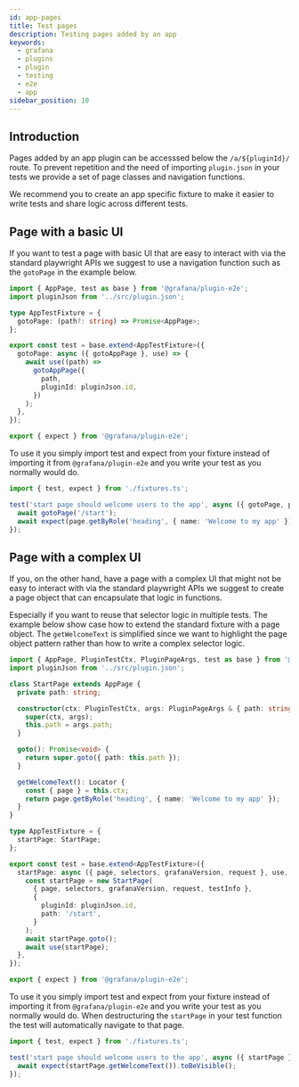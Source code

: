 ```yaml
---
id: app-pages
title: Test pages
description: Testing pages added by an app
keywords:
  - grafana
  - plugins
  - plugin
  - testing
  - e2e
  - app
sidebar_position: 10
---
```


## Introduction

Pages added by an app plugin can be accesssed below the `/a/${pluginId}/` route. To prevent repetition and the need of importing `plugin.json` in your tests we provide a set of page classes and navigation functions.

We recommend you to create an app specific fixture to make it easier to write tests and share logic across different tests.

## Page with a basic UI

If you want to test a page with basic UI that are easy to interact with via the standard playwright APIs we suggest to use a navigation function such as the `gotoPage` in the example below.

```ts title="fixtures.ts"
import { AppPage, test as base } from '@grafana/plugin-e2e';
import pluginJson from '../src/plugin.json';

type AppTestFixture = {
  gotoPage: (path?: string) => Promise<AppPage>;
};

export const test = base.extend<AppTestFixture>({
  gotoPage: async ({ gotoAppPage }, use) => {
    await use((path) =>
      gotoAppPage({
        path,
        pluginId: pluginJson.id,
      })
    );
  },
});

export { expect } from '@grafana/plugin-e2e';
```

To use it you simply import test and expect from your fixture instead of importing it from `@grafana/plugin-e2e` and you write your test as you normally would do.

```ts title="startPage.spec.ts"
import { test, expect } from './fixtures.ts';

test('start page should welcome users to the app', async ({ gotoPage, page }) => {
  await gotoPage('/start');
  await expect(page.getByRole('heading', { name: 'Welcome to my app' })).toBeVisible();
});
```

## Page with a complex UI

If you, on the other hand, have a page with a complex UI that might not be easy to interact with via the standard playwright APIs we suggest to create a page object that can encapsulate that logic in functions.

Especially if you want to reuse that selector logic in multiple tests. The example below show case how to extend the standard fixture with a page object. The `getWelcomeText` is simplified since we want to highlight the page object pattern rather than how to write a complex selector logic.

```ts title="fixtures.ts"
import { AppPage, PluginTestCtx, PluginPageArgs, test as base } from '@grafana/plugin-e2e';
import pluginJson from '../src/plugin.json';

class StartPage extends AppPage {
  private path: string;

  constructor(ctx: PluginTestCtx, args: PluginPageArgs & { path: string }) {
    super(ctx, args);
    this.path = args.path;
  }

  goto(): Promise<void> {
    return super.goto({ path: this.path });
  }

  getWelcomeText(): Locator {
    const { page } = this.ctx;
    return page.getByRole('heading', { name: 'Welcome to my app' });
  }
}

type AppTestFixture = {
  startPage: StartPage;
};

export const test = base.extend<AppTestFixture>({
  startPage: async ({ page, selectors, grafanaVersion, request }, use, testInfo) => {
    const startPage = new StartPage(
      { page, selectors, grafanaVersion, request, testInfo },
      {
        pluginId: pluginJson.id,
        path: '/start',
      }
    );
    await startPage.goto();
    await use(startPage);
  },
});

export { expect } from '@grafana/plugin-e2e';
```

To use it you simply import test and expect from your fixture instead of importing it from `@grafana/plugin-e2e` and you write your test as you normally would do. When destructuring the `startPage` in your test function the test will automatically navigate to that page.

```ts title="startPage.spec.ts"
import { test, expect } from './fixtures.ts';

test('start page should welcome users to the app', async ({ startPage }) => {
  await expect(startPage.getWelcomeText()).toBeVisible();
});
```
